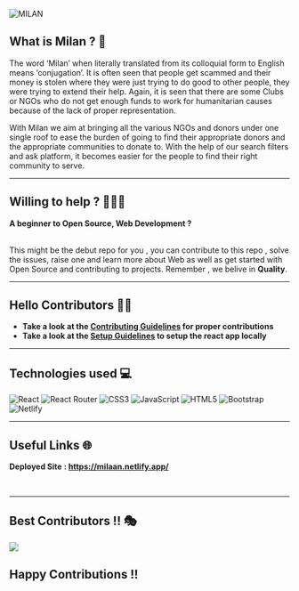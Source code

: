 ![MILAN](https://i.ibb.co/8jqyhTF/NGOs.png)

## What is Milan ? 🤔

The word ‘Milan’ when literally translated from its colloquial form to English means ‘conjugation’.
It is often seen that people get scammed and their money is stolen where they were just trying to do good to other people, they were trying to extend their help. Again, it is seen that there are some Clubs or NGOs who do not get enough funds to work for humanitarian causes because of the lack of proper representation.

With Milan we aim at bringing all the various NGOs and donors under one single roof to ease the burden of going to find their appropriate donors and the appropriate communities to donate to. With the help of our search filters and ask platform, it becomes easier for the people to find their right community to serve.

---

## Willing to help ? 👩🏻‍💻

**A beginner to Open Source, Web Development ?**  
<br/>

This might be the debut repo for you , you can contribute to this repo , solve the issues, raise one and learn more about Web as well as get started with Open Source and contributing to projects. Remember , we belive in **Quality**.

---

## Hello Contributors 👋🏻

- **Take a look at the [Contributing Guidelines](CONTRIBUTING.md) for proper contributions**
- **Take a look at the [Setup Guidelines](rules/Setup.md) to setup the react app locally**

---

## Technologies used 💻

![React](https://img.shields.io/badge/react-%2320232a.svg?style=for-the-badge&logo=react&logoColor=%2361DAFB)
![React Router](https://img.shields.io/badge/React_Router-CA4245?style=for-the-badge&logo=react-router&logoColor=white)
![CSS3](https://img.shields.io/badge/css3-%231572B6.svg?style=for-the-badge&logo=css3&logoColor=white)
![JavaScript](https://img.shields.io/badge/javascript-%23323330.svg?style=for-the-badge&logo=javascript&logoColor=%23F7DF1E)
![HTML5](https://img.shields.io/badge/html5-%23E34F26.svg?style=for-the-badge&logo=html5&logoColor=white)
![Bootstrap](https://img.shields.io/badge/bootstrap-%23563D7C.svg?style=for-the-badge&logo=bootstrap&logoColor=white)
![Netlify](https://img.shields.io/badge/netlify-%23000000.svg?style=for-the-badge&logo=netlify&logoColor=#00C7B7)

---

## Useful Links 🌐

**Deployed Site** **: https://milaan.netlify.app/**

<br/>

---

## Best Contributors !! 🎭

<a href="https://github.com/IAmTamal/Milan/graphs/contributors">
  <img src="https://contrib.rocks/image?repo=IAmTamal/Milan" />
</a>

## Happy Contributions !!
